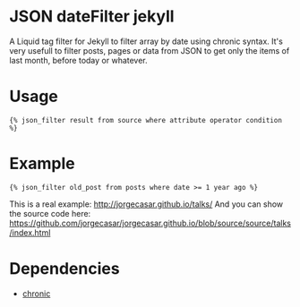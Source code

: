 JSON dateFilter jekyll
======================

A Liquid tag filter for Jekyll to filter array by date using chronic syntax. It's very usefull to filter posts, pages or data from JSON to get only the items of last month, before today or whatever.

# Usage

```{% json_filter result from source where attribute operator condition %}```
 
# Example

```{% json_filter old_post from posts where date >= 1 year ago %}```

This is a real example: http://jorgecasar.github.io/talks/ And you can show the source code here: https://github.com/jorgecasar/jorgecasar.github.io/blob/source/source/talks/index.html

# Dependencies

- [chronic](https://github.com/mojombo/chronic)
